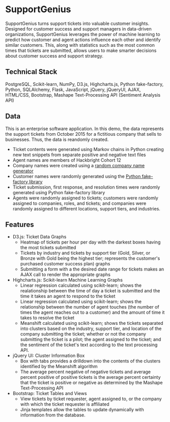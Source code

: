 # SupportGenius

SupportGenius turns support tickets into valuable customer insights. Designed for customer success and support managers in data-driven organizations, SupportGenius leverages the power of machine learning to predict how customer and agent actions influence each other and identify similar customers. This, along with statistics such as the most common times that tickets are submitted, allows users to make smarter decisions about customer success and support strategy.  

## Technical Stack
PostgreSQL, Scikit-learn, NumPy, D3.js, Highcharts.js, Python fake-factory, Python, SQLAlchemy, Flask, JavaScript, jQuery, jQueryUI, AJAX, HTML/CSS, Bootstrap, Mashape Text-Processing API (Sentiment Analysis API)
 
## Data
This is an enterprise software application. In this demo, the data represents the support tickets from October 2015 for a fictitious company that sells to businesses. Thus, the data is reandomly created.
- Ticket contents were generated using Markov chains in Python creating new text snippets from separate positive and negative text files
- Agent names are members of Hackbright Cohort 12
- Company names were created using a [random company name generator](http://online-generator.com/name-generator/company-name-generator.php)
- Customer names were randomly generated using the [Python fake-factory library](https://pypi.python.org/pypi/fake-factory)
- Ticket submission, first response, and resolution times were randomly generated using Python fake-factory library 
- Agents were randomly assigned to tickets; customers were randomly assigned to companies, roles, and tickets; and companies were randomly assigned to different locations, support tiers, and industries. 

## Features
- D3.js: Ticket Data Graphs
    * Heatmap of tickets per hour per day with the darkest boxes having the most tickets submitted
    * Tickets by industry and tickets by support tier (Gold, Silver, or Bronze with Gold being the highest tier; represents the customer's purchased customer success plan) graphs 
    * Submitting a form with a the desired date range for tickets makes an AJAX call to render the appropriate graphs
- Highcharts.js: Scikit-learn Machine Learning Graphs
    * Linear regression calculated using scikit-learn; shows the realationship between the time of day a ticket is submitted and the time it takes an agent to respond to the ticket
    * Linear regression calculated using scikit-learn; shows the relationship between the number of agent touches (the number of times the agent reaches out to a customer) and the amount of time it takes to resolve the ticket
    * Meanshift calculated using scikit-learn; shows the tickets separated into clusters based on the industry, support tier, and location of the company submitting the ticket; whether or not the company submitting the ticket is a pilot; the agent assigned to the ticket; and the sentiment of the ticket's text according to the text processing API.
- jQuery UI: Cluster Information Box
    * Box with tabs provides a drilldown into the contents of the clusters identified by the Meanshift algorithm
    * The average percent negative of negative tickets and average percent positive of positive tickets is the average percent certainty that the ticket is positive or negative as determined by the Mashape Text-Processing API
- Bootstrap: Ticket Tables and Views
    * View tickets by ticket requester, agent assigned to, or the company with which the ticket requester is affiliated
    * Jinja templates allow the tables to update dynamically with information from the database. 

